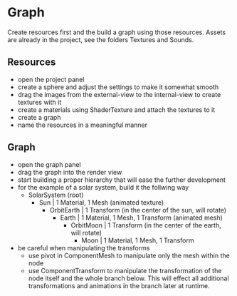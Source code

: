 # Graph
Create resources first and the build a graph using those resources. Assets are already in the project, see the folders Textures and Sounds.
## Resources
- open the project panel
- create a sphere and adjust the settings to make it somewhat smooth
- drag the images from the external-view to the internal-view to create textures with it
- create a materials using ShaderTexture and attach the textures to it
- create a graph
- name the resources in a meaningful manner
## Graph
- open the graph panel
- drag the graph into the render view
- start building a proper hierarchy that will ease the further development
- for the example of a solar system, build it the follwing way
  - SolarSystem (root)
     - Sun | 1 Material, 1 Mesh (animated texture)
       - OrbitEarth | 1 Transform (in the center of the sun, will rotate)
         - Earth | 1 Material, 1 Mesh, 1 Transform (animated mesh)
           - OrbitMoon | 1 Transform (in the center of the earth, will rotate)
             -  Moon | 1 Material, 1 Mesh, 1 Transform  
- be careful when manipulating the transforms
  - use pivot in ComponentMesh to manipulate only the mesh within the node
  - use ComponentTransform to manipulate the transformation of the node itself and the whole branch below. This will effect all additional transformations and animations in the branch later at runtime.